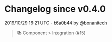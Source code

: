 # Changelog since v0.4.0

2019/10/29 16:21 UTC - [b6a0b44](https://github.com/hassio-addons/addon-zwave2mqtt/commit/b6a0b447f3235ff520e4e10a12b89f67537169ee) by [@bonanitech](https://github.com/bonanitech)
> :books: Component > Integration (#15) 

